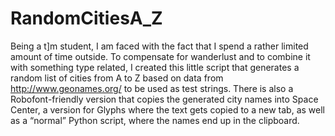 # RandomCitiesA_Z

Being a t]m student, I am faced with the fact that I spend a rather limited amount of time outside. 
To compensate for wanderlust and to combine it with something type related, I created this little script that generates a random list of cities from A to Z based on data from http://www.geonames.org/ to be used as test strings. 
There is also a Robofont-friendly version that copies the generated city names into Space Center, a version for Glyphs where the text gets copied to a new tab, as well as a “normal” Python script, where the names end up in the clipboard.